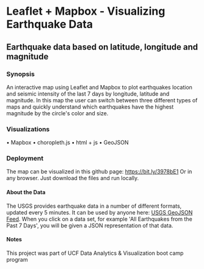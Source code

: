 # Leaflet + Mapbox - Visualizing Earthquake Data
## Earthquake data based on latitude, longitude and magnitude


### Synopsis
An interactive map using Leaflet and Mapbox to plot earthquakes location and seismic intensity of the last 7 days by longitude, latitude and magnitude. In this map the user can switch between three different types of maps and quickly understand which earthquakes have the highest magnitude by the circle's color and size. 


### Visualizations

• Mapbox
• choropleth.js
• html + js
• GeoJSON

### Deployment

The map can be visualized in this github page: https://bit.ly/3978bE1
Or in any browser. Just download the files and run locally. 



#### About the Data

The USGS provides earthquake data in a number of different formats, updated every 5 minutes. It can be used by anyone here: [USGS GeoJSON Feed](http://earthquake.usgs.gov/earthquakes/feed/v1.0/geojson.php). When you click on a data set, for example 'All Earthquakes from the Past 7 Days', you will be given a JSON representation of that data.

#### Notes
This project was part of UCF Data Analytics & Visualization boot camp program